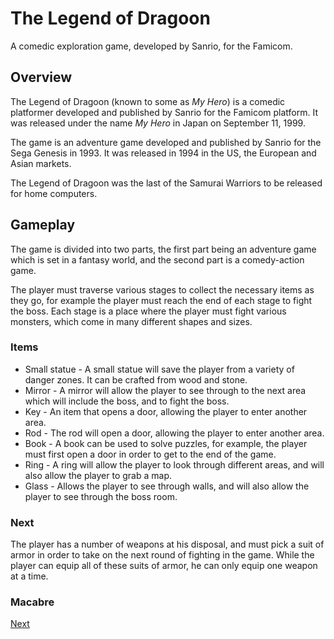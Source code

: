 # The Legend of Dragoon

A comedic exploration game, developed by Sanrio, for the Famicom.

## Overview

The Legend of Dragoon (known to some as _My Hero_) is a comedic platformer developed and published by Sanrio for the Famicom platform. It was released under the name _My Hero_ in Japan on September 11, 1999.

The game is an adventure game developed and published by Sanrio for the Sega Genesis in 1993. It was released in 1994 in the US, the European and Asian markets.

The Legend of Dragoon was the last of the Samurai Warriors to be released for home computers.



## Gameplay

The game is divided into two parts, the first part being an adventure game which is set in a fantasy world, and the second part is a comedy-action game.

The player must traverse various stages to collect the necessary items as they go, for example the player must reach the end of each stage to fight the boss. Each stage is a place where the player must fight various monsters, which come in many different shapes and sizes.

### Items

*   Small statue - A small statue will save the player from a variety of danger zones. It can be crafted from wood and stone.
*   Mirror - A mirror will allow the player to see through to the next area which will include the boss, and to fight the boss.
*   Key - An item that opens a door, allowing the player to enter another area.
*   Rod - The rod will open a door, allowing the player to enter another area.
*   Book - A book can be used to solve puzzles, for example, the player must first open a door in order to get to the end of the game.
*   Ring - A ring will allow the player to look through different areas, and will also allow the player to grab a map.
*   Glass - Allows the player to see through walls, and will also allow the player to see through the boss room.

### Next

The player has a number of weapons at his disposal, and must pick a suit of armor in order to take on the next round of fighting in the game. While the player can equip all of these suits of armor, he can only equip one weapon at a time.

### Macabre
[Next](138.md)